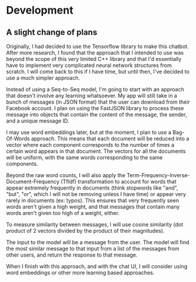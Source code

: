 # Development

## A slight change of plans

Originally, I had decided to use the Tensorflow library to make this chatbot. After more research, I found that the approach that I intended to use was beyond the scope of this very limited C++ library and that I'd essentially have to implement very complicated neural network structures from scratch. I will come back to this if I have time, but until then, I've decided to use a much simpler approach.

Instead of using a Seq-to-Seq model, I'm going to start with an approach that doesn't involve any learning whatsoever. My app will still take in a bunch of messages (in JSON format) that the user can download from their Facebook account. I plan on using the FastJSON library to process these message into objects that contain the content of the message, the sender, and a unique message ID.

I may use word embeddings later, but at the moment, I plan to use a Bag-Of-Words approach. This means that each document will be reduced into a vector where each component corresponds to the number of times a certain word appears in that document. The vectors for all the documents will be uniform, with the same words corresponding to the same components. 

Beyond the raw word counts, I will also apply the Term-Frequency-Inverse-Document-Frequency (TfIdf) transformation to account for words that appear extremely frequently in documents (think stopwords like "and", "but", "or", which I will not be removing unless I have time) or appear very rarely in documents (ex: typos). This ensures that very frequently seen words aren't given a high weight, and that messages that contain many words aren't given too high of a weight, either.

To measure similarity between messages, I will use cosine similarity (dot product of 2 vectors divided by the product of their magnitudes).

The input to the model will be a message from the user. The model will find the most similar message to that input from a list of the messages from other users, and return the response to that message.

When I finish with this approach, and with the chat UI, I will consider using word embeddings or other more learning based approaches.
